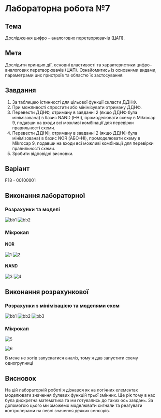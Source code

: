 # Лабораторна робота №7

## Тема

Дослідження цифро – аналогових перетворювачів (ЦАП).

## Мета

Дослідити принцип дії, основні властивості та характеристики цифро–аналогових перетворювачів (ЦАП). Ознайомитись із основними видами, параметрами цих пристроїв та областю їх застосування.

## Завдання

1. За таблицею істинності для цільової функції скласти ДДНФ.
2. При можливості спростити або мінімізувати отриману ДДНФ.
3. Перевести ДДНФ, отриману в завданні 2 (якщо ДДНФ була мінімізована) в базис NAND (І–НІ), промоделювати схему в Mikrocap 9, подавши на входи всі можливі комбінації для перевірки правильності схеми.
4. Перевести ДДНФ, отриману в завданні 2 (якщо ДДНФ була мінімізована) в базис NOR (АБО–НІ), промоделювати схему в Mikrocap 9, подавши на входи всі можливі комбінації для перевірки правильності схеми.
5. Зробити відповідні висновки.

## Варіант

F18 - 00100001

## Виконання лабораторної

### Розрахунки та моделі

![bb1](assets/Blank%20Black%204-1.jpg)
![bb2](assets/Blank%20Black%204-2.jpg)

### Мікрокап

#### NOR

![1](assets/1.png)
![2](assets/2.png)

#### NAND

![3](assets/3.png)
![4](assets/4.png)

## Виконання розрахункової

### Розрахунки з мінімізацією та моделями схем

![bb1](assets/Blank%20Black%206-1.jpg)
![bb2](assets/Blank%20Black%206-2.jpg)
![bb3](assets/Blank%20Black%206-3.jpg)

### Мікрокап

![5](assets/5.png)

![6](assets/photo_2022-12-15_17-22-30.jpg)

В мене не хотів запускатися аналіз, тому я дав запустити схему одногрупниці

## Висновок

На цій лабораторній роботі я дізнався як на логічних елементах моделювати значення булевих функцій трьої змінних. Ще рік тому в нас була дискретна математика та ми готувались до таких ось завдань. За допомогою цього ми зможемо моделювати сигнали та реагувати контролерами на певні значення деяких сенсорів.
